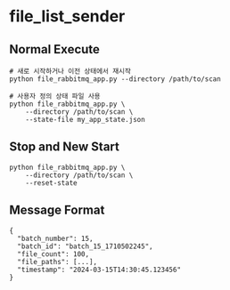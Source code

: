 # file_list_sender

## Normal Execute

```
# 새로 시작하거나 이전 상태에서 재시작
python file_rabbitmq_app.py --directory /path/to/scan

# 사용자 정의 상태 파일 사용
python file_rabbitmq_app.py \
    --directory /path/to/scan \
    --state-file my_app_state.json
```

## Stop and New Start

```
python file_rabbitmq_app.py \
    --directory /path/to/scan \
    --reset-state
```

## Message Format

```
{
  "batch_number": 15,
  "batch_id": "batch_15_1710502245",
  "file_count": 100,
  "file_paths": [...],
  "timestamp": "2024-03-15T14:30:45.123456"
}
```
